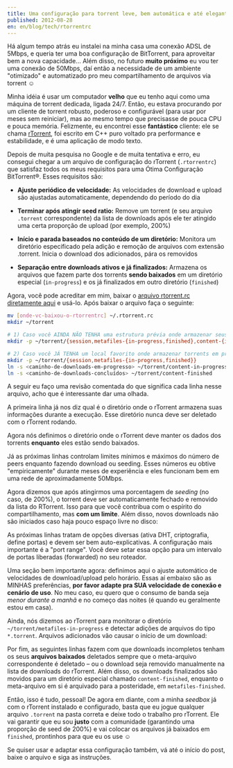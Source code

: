 ```yaml
---
title: Uma configuração para torrent leve, bem automática e até elegante - rtorrentrc
published: 2012-08-28
en: en/blog/tech/rtorrentrc
---
```


Há algum tempo atrás eu instalei na minha casa uma conexão ADSL de 5Mbps,
e queria ter uma boa configuração de BitTorrent, para aproveitar bem a nova capacidade...
Além disso, no futuro **muito próximo** eu vou ter uma conexão de 50Mbps,
daí então a necessidade de um ambiente "otimizado" e automatizado pro meu compartilhamento de arquivos via torrent ☺

Minha idéia é usar um computador **velho** que eu tenho aqui como uma máquina de torrent dedicada, ligada 24/7.
Então, eu estava procurando por um cliente de torrent robusto, poderoso e configurável
(para usar por meses sem reiniciar), mas ao mesmo tempo que precisasse de pouca CPU e pouca memória.
Felizmente, eu encontrei esse **fantástico** cliente: ele se chama [rTorrent][2],
foi escrito em C++ puro voltado pra performance e estabilidade, e é uma aplicação de modo texto.

Depois de muita pesquisa no Google e de muita tentativa e erro,
eu consegui chegar a um arquivo de configuração do rTorrent (`.rtorrentrc`)
que satisfaz todos os meus requisitos para uma Ótima Configuração BitTorrent®.
Esses requisitos são:

  * **Ajuste periódico de velocidade:** As velocidades de download e upload são ajustadas automaticamente, dependendo do período do dia

  * **Terminar após atingir seed ratio:** Remove um torrent (e seu arquivo `.torrent` correspondente)
    da lista de downloads após ele ter atingido uma certa proporção de upload (por exemplo, 200%)

  * **Início e parada baseados no conteúdo de um diretório:** Monitora um diretório especificado pela
    adição e remoção de arquivos com extensão .torrent.
    Inicia o download dos adicionados, pára os removidos

  * **Separação entre downloads ativos e já finalizados:** Armazena os arquivos que fazem parte dos torrents **sendo baixados** em
    um diretório especial (`in-progress`) e os já finalizados em outro diretório (`finished`)

Agora, você pode acreditar em mim, baixar o [arquivo rtorrent.rc diretamente aqui][1] e usá-lo.
Após baixar o arquivo faça o seguinte:

```bash
mv [onde-vc-baixou-o-rtorrentrc] ~/.rtorrent.rc
mkdir ~/torrent

# 1) Caso você AINDA NÃO TENHA uma estrutura prévia onde armazenar seus downloads de torrent
mkdir -p ~/torrent/{session,metafiles-{in-progress,finished},content-{in-progress,finished}}

# 2) Caso você JÁ TENHA um local favorito onde armazenar torrents em progresso e concluídos
mkdir -p ~/torrent/{session,metafiles-{in-progress,finished}}
ln -s <caminho-de-downloads-em-progresso> ~/torrent/content-in-progress
ln -s <caminho-de-downloads-concluídos> ~/torrent/content-finished
```

A seguir eu faço uma revisão comentada do que significa cada linha nesse arquivo, acho que é interessante dar uma olhada.

<!--more-->

A primeira linha já nos diz qual é o diretório onde o rTorrent armazena suas informações durante a execução.
Esse diretório nunca deve ser deletado com o rTorrent rodando.

<script src="http://gist-it.sudarmuthu.com/github/joaopizani/rtorrentrc/blob/master/rtorrent.rc?slice=0&footer=no"></script>

Agora nós definimos o diretório onde o rTorrent deve manter os dados dos torrents **enquanto** eles estão sendo baixados.

<script src="http://gist-it.sudarmuthu.com/github/joaopizani/rtorrentrc/blob/master/rtorrent.rc?slice=1&footer=no"></script>

Já as próximas linhas controlam limites mínimos e máximos do número de peers enquanto fazendo download ou seeding.
Esses números eu obtive "empiricamente" durante meses de experiência e eles funcionam bem em uma rede de aproximadamente 50Mbps.

<script src="http://gist-it.sudarmuthu.com/github/joaopizani/rtorrentrc/blob/master/rtorrent.rc?slice=3:9&footer=no"></script>

Agora dizemos que após atingirmos uma porcentagem de _seeding_ (no caso, de 200%),
o torrent deve ser automaticamente fechado e removido da lista do RTorrent.
Isso para que você contribua com o espírito do compartilhamento, mas **com um limite**.
Além disso, novos downloads não são iniciados caso haja pouco espaço livre no disco:

<script src="http://gist-it.sudarmuthu.com/github/joaopizani/rtorrentrc/blob/master/rtorrent.rc?slice=11:19&footer=no"></script>

As próximas linhas tratam de opções diversas (ativa DHT, criptografia, define portas) e devem ser bem auto-explicativas.
A configuração mais importante é a "port range".
Você deve setar essa opção para um intervalo de portas liberadas (forwarded) no seu roteador.

<script src="http://gist-it.sudarmuthu.com/github/joaopizani/rtorrentrc/blob/master/rtorrent.rc?slice=22:28&footer=no"></script>

Uma seção bem importante agora: definimos aqui o ajuste automático de velocidades de download/upload pelo horário.
Essas aí embaixo são as MINHAS preferências, **por favor adapte pra SUA velocidade de conexão e cenário de uso**.
No meu caso, eu quero que o consumo de banda seja _menor durante a manhã_ e no começo das noites (é quando eu geralmente estou em casa).

<script src="http://gist-it.sudarmuthu.com/github/joaopizani/rtorrentrc/blob/master/rtorrent.rc?slice=31:45&footer=no"></script>

Ainda, nós dizemos ao rTorrent para monitorar o diretório `~/torrent/metafiles-in-progress` e detectar adições de arquivos do tipo `*.torrent`.
Arquivos adicionados vão causar o início de um download:

<script src="http://gist-it.sudarmuthu.com/github/joaopizani/rtorrentrc/blob/master/rtorrent.rc?slice=48:49&footer=no"></script>

Por fim, as seguintes linhas fazem com que downloads incompletos tenham os seus **arquivos baixados** deletados
sempre que o meta-arquivo correspondente é deletado – ou o download seja removido manualmente na lista de downloads do rTorrent.
Além disso, os downloads finalizados são movidos para um diretório especial chamado `content-finished`,
enquanto o meta-arquivo em si é arquivado para a posteridade, em `metafiles-finished`.

<script src="http://gist-it.sudarmuthu.com/github/joaopizani/rtorrentrc/blob/master/rtorrent.rc?slice=51:56&footer=no"></script>

Então, isso é tudo, pessoal!
De agora em diante, com a minha _seedbox_ já com o rTorrent instalado e configurado,
basta que eu jogue qualquer arquivo `.torrent` na pasta correta e deixe todo o trabalho pro rTorrent.
Ele vai garantir que eu sou **justo** com a comunidade (garantindo uma proporção de seed de 200%)
e vai colocar os arquivos já baixados em `finished`, prontinhos para que eu os use ☺

Se quiser usar e adaptar essa configuração também, vá até o início do post, baixe o arquivo e siga as instruções.

[1]: <https://raw.github.com/joaopizani/rtorrentrc/master/rtorrent.rc>
[2]: <http://libtorrent.rakshasa.no>
